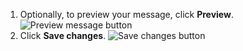1. Optionally, to preview your message, click **Preview**.
   ![Preview message button](/assets/images/enterprise/site-admin-settings/message-preview-button.png)
1. Click **Save changes**.
   ![Save changes button](/assets/images/enterprise/site-admin-settings/message-save-changes-button.png)
